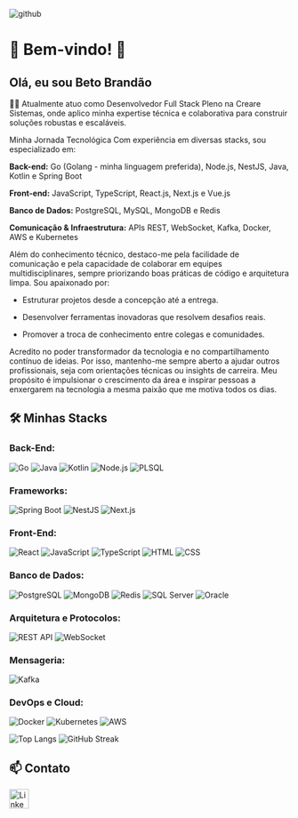 <!-- -![image](https://github.com/betobrandaojr/betobrandaojr/assets/59041231/57425807-3e87-4574-8249-3e5a30dcd9c2)-->

![github](https://github.com/user-attachments/assets/5fbfa8a5-3643-480d-adaf-dc4ca7e6b11c)

# 🚀 Bem-vindo! 🚀

## Olá, eu sou Beto Brandão

👨‍💻  Atualmente atuo como Desenvolvedor Full Stack Pleno na Creare Sistemas, onde aplico minha expertise técnica e colaborativa para construir soluções robustas e escaláveis.

Minha Jornada Tecnológica
Com experiência em diversas stacks, sou especializado em:

**Back-end:** Go (Golang - minha linguagem preferida), Node.js, NestJS, Java, Kotlin e Spring Boot

**Front-end:** JavaScript, TypeScript, React.js, Next.js e Vue.js

**Banco de Dados:** PostgreSQL, MySQL, MongoDB e Redis

**Comunicação & Infraestrutura:** APIs REST, WebSocket, Kafka, Docker, AWS e Kubernetes

Além do conhecimento técnico, destaco-me pela facilidade de comunicação e pela capacidade de colaborar em equipes multidisciplinares, sempre priorizando boas práticas de código e arquitetura limpa. Sou apaixonado por:

- Estruturar projetos desde a concepção até a entrega.

 - Desenvolver ferramentas inovadoras que resolvem desafios reais.

 - Promover a troca de conhecimento entre colegas e comunidades.

Acredito no poder transformador da tecnologia e no compartilhamento contínuo de ideias. Por isso, mantenho-me sempre aberto a ajudar outros profissionais, seja com orientações técnicas ou insights de carreira. Meu propósito é impulsionar o crescimento da área e inspirar pessoas a enxergarem na tecnologia a mesma paixão que me motiva todos os dias.

## 🛠️ Minhas Stacks

### Back-End:
![Go](https://img.shields.io/badge/Go-00ADD8?style=for-the-badge&logo=go&logoColor=white)
![Java](https://img.shields.io/badge/Java-ED8B00?style=for-the-badge&logo=java&logoColor=white)
![Kotlin](https://img.shields.io/badge/Kotlin-0095D5?style=for-the-badge&logo=kotlin&logoColor=white)
![Node.js](https://img.shields.io/badge/Node.js-43853D?style=for-the-badge&logo=node.js&logoColor=white)
![PLSQL](https://img.shields.io/badge/PLSQL-336791?style=for-the-badge&logo=oracle&logoColor=white)

### Frameworks:
![Spring Boot](https://img.shields.io/badge/Spring%20Boot-6DB33F?style=for-the-badge&logo=spring-boot&logoColor=white)
![NestJS](https://img.shields.io/badge/NestJS-E0234E?style=for-the-badge&logo=nestjs&logoColor=white)
![Next.js](https://img.shields.io/badge/Next.js-000000?style=for-the-badge&logo=next.js&logoColor=white)

### Front-End:
![React](https://img.shields.io/badge/React-20232A?style=for-the-badge&logo=react&logoColor=61DAFB)
![JavaScript](https://img.shields.io/badge/JavaScript-F7DF1E?style=for-the-badge&logo=javascript&logoColor=black)
![TypeScript](https://img.shields.io/badge/TypeScript-3178C6?style=for-the-badge&logo=typescript&logoColor=white)
![HTML](https://img.shields.io/badge/HTML5-E34F26?style=for-the-badge&logo=html5&logoColor=white)
![CSS](https://img.shields.io/badge/CSS3-1572B6?style=for-the-badge&logo=css3&logoColor=white)

### Banco de Dados:
![PostgreSQL](https://img.shields.io/badge/PostgreSQL-316192?style=for-the-badge&logo=postgresql&logoColor=white)
![MongoDB](https://img.shields.io/badge/MongoDB-47A248?style=for-the-badge&logo=mongodb&logoColor=white)
![Redis](https://img.shields.io/badge/Redis-DC382D?style=for-the-badge&logo=redis&logoColor=white)
![SQL Server](https://img.shields.io/badge/Microsoft%20SQL%20Server-CC2927?style=for-the-badge&logo=microsoft-sql-server&logoColor=white)
![Oracle](https://img.shields.io/badge/Oracle-F80000?style=for-the-badge&logo=oracle&logoColor=white)

### Arquitetura e Protocolos:
![REST API](https://img.shields.io/badge/REST_API-FF6C37?style=for-the-badge&logo=api&logoColor=white)
![WebSocket](https://img.shields.io/badge/WebSocket-010101?style=for-the-badge&logo=socket.io&logoColor=white)

### Mensageria:
![Kafka](https://img.shields.io/badge/Apache%20Kafka-231F20?style=for-the-badge&logo=apache-kafka&logoColor=white)

### DevOps e Cloud:
![Docker](https://img.shields.io/badge/Docker-2496ED?style=for-the-badge&logo=docker&logoColor=white)
![Kubernetes](https://img.shields.io/badge/Kubernetes-326CE5?style=for-the-badge&logo=kubernetes&logoColor=white)
![AWS](https://img.shields.io/badge/AWS-232F3E?style=for-the-badge&logo=amazon-aws&logoColor=white)


![Top Langs](https://github-readme-stats.vercel.app/api/top-langs/?username=betobrandaojr&layout=compact&theme=dark&bg_color=000000&title_color=ffffff&text_color=ffffff)
![GitHub Streak](https://github-readme-streak-stats.herokuapp.com?user=betobrandaojr&theme=black-ice&background=000000&stroke=FFFFFF&ring=FFFFFF&fire=FFFFFF&currStreakNum=FFFFFF&sideNums=FFFFFF&currStreakLabel=FFFFFF&sideLabels=FFFFFF&dates=FFFFFF)
## 📫 Contato

  <a href="https://www.linkedin.com/in//paulo-brandao-jr//">
    <img src="https://img.shields.io/static/v1?message=LinkedIn&logo=linkedin&label=&color=0077B5&logoColor=white&labelColor=&style=for-the-badge" height="35" alt="LinkedIn logo" />
  </a>
